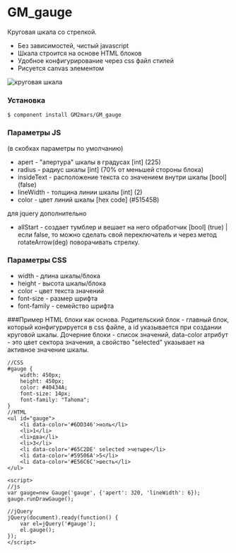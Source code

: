 # GM_gauge

Круговая шкала со стрелкой.

  - Без зависимостей, чистый javascript
  - Шкала строится на основе HTML блоков
  - Удобное конфигурирование через css файл стилей
  - Рисуется canvas элементом

![круговая шкала](https://yadi.sk/i/P0_9tSBpe4GVe)
### Установка
```
$ component install GM2mars/GM_gauge
```
### Параметры JS

(в скобках параметры по умолчанию)
- apert - "апертура" шкалы в градусах \[int\] (225)
- radius - радиус шкалы \[int\] (70% от меньшей стороны блока)
- insideText - расположение текста со значением внутри шкалы \[bool\] (false)
- lineWidth - толщина линии шкалы \[int\] (2)
- color - цвет линий шкалы \[hex code\] (#51545B)

для jquery дополнительно
- allStart - создает тумблер и вешает на него обработчик \[bool\] (true) | если false, то можно сделать свой переключатель и через метод rotateArrow(deg) поворачивать стрелку.

### Параметры CSS
- width - длина шкалы/блока
- height - высота шкалы/блока
- color - цвет текста значений
- font-size - размер шрифта
- font-family - семейство шрифта

###Пример
HTML блоки как основа. Родительский блок - главный блок, который конфигурируется в css файле, а id указывается при создании круговой шкалы.
Дочерние блоки - список значений, data-color атрибут - это цвет сектора значения, а свойство "selected" указывает на активное значение шкалы.
```
//CSS
#gauge {
	width: 450px;
	height: 450px;
	color: #40434A;
	font-size: 14px;
	font-family: "Tahoma";
}
//HTML
<ul id="gauge">
	<li data-color='#6DD346'>ноль</li>
	<li>1</li>
	<li>два</li>
	<li>3</li>
	<li data-color='#65C2DE' selected >четыре</li>
	<li data-color='#59506A'>5</li>
	<li data-color='#E56C6C'>шесть</li>
</ul>

<script>
//js
var gauge=new Gauge('gauge', {'apert': 320, 'lineWidth': 6});
gauge.runDrawGauge();

//jQuery
jQuery(document).ready(function() {
	var el=jQuery('#gauge');
	el.gauge();
});
</script>
